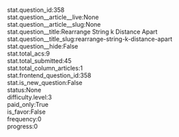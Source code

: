 stat.question_id:358  
stat.question__article__live:None  
stat.question__article__slug:None  
stat.question__title:Rearrange String k Distance Apart  
stat.question__title_slug:rearrange-string-k-distance-apart  
stat.question__hide:False  
stat.total_acs:9  
stat.total_submitted:45  
stat.total_column_articles:1  
stat.frontend_question_id:358  
stat.is_new_question:False  
status:None  
difficulty.level:3  
paid_only:True  
is_favor:False  
frequency:0  
progress:0  
